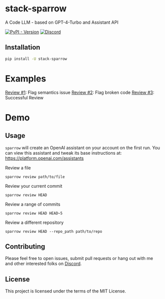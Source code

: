 # stack-sparrow
A Code LLM - based on GPT-4-Turbo and Assistant API

[![PyPI - Version](https://img.shields.io/pypi/v/stack-sparrow)](https://pypi.org/project/stack-sparrow/)
[![Discord](https://img.shields.io/badge/Discord-%235865F2.svg?style=flat&logo=discord&logoColor=white)](https://discord.gg/ZNvjdwrg)

## Installation
```bash
pip install -U stack-sparrow
```

# Examples

[Review #1](https://mod0.ai/stack-sparrow/review-semantics): Flag semantics issue
[Review #2](https://mod0.ai/stack-sparrow/review-basic-issues): Flag broken code
[Review #3](https://mod0.ai/stack-sparrow/review-basic-issues): Successful Review

# Demo


## Usage

`sparrow` will create an OpenAI assistant on your account on the first run. You can view this assistant and tweak its base instructions at: https://platform.openai.com/assistants

Review a file

```
sparrow review path/to/file
```

Review your current commit

```
sparrow review HEAD
```

Review a range of commits

```
sparrow review HEAD HEAD~5
```

Review a different repository

```
sparrow review HEAD --repo_path path/to/repo
```

## Contributing

Please feel free to open issues, submit pull requests or hang out with me and other interested folks on [Discord](https://discord.gg/ZNvjdwrg).

## License

This project is licensed under the terms of the MIT License.
